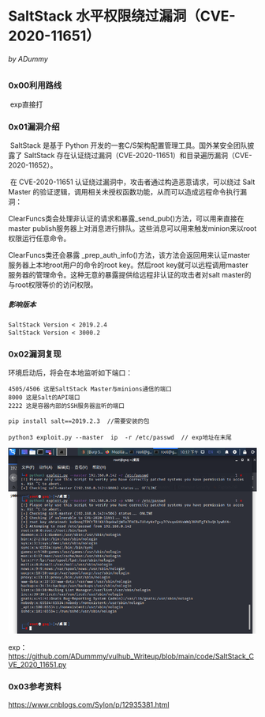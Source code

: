 # SaltStack 水平权限绕过漏洞（CVE-2020-11651）

###### by ADummy

### 0x00利用路线

​			exp直接打

### 0x01漏洞介绍

​			SaltStack 是基于 Python 开发的一套C/S架构配置管理工具。国外某安全团队披露了 SaltStack 存在认证绕过漏洞（CVE-2020-11651）和目录遍历漏洞（CVE-2020-11652）。

​			在 CVE-2020-11651 认证绕过漏洞中，攻击者通过构造恶意请求，可以绕过 Salt Master 的验证逻辑，调用相关未授权函数功能，从而可以造成远程命令执行漏洞：

ClearFuncs类会处理非认证的请求和暴露_send_pub()方法，可以用来直接在master publish服务器上对消息进行排队。这些消息可以用来触发minion来以root权限运行任意命令。

ClearFuncs类还会暴露 _prep_auth_info()方法，该方法会返回用来认证master服务器上本地root用户的命令的root key。然后root key就可以远程调用master 服务器的管理命令。这种无意的暴露提供给远程非认证的攻击者对salt master的与root权限等价的访问权限。

##### 			影响版本

```
SaltStack Version < 2019.2.4
SaltStack Version < 3000.2
```

### 0x02漏洞复现

环境启动后，将会在本地监听如下端口：

```
4505/4506 这是SaltStack Master与minions通信的端口
8000 这是Salt的API端口
2222 这是容器内部的SSH服务器监听的端口
```

```
pip install salt==2019.2.3  //需要安装的包

python3 exploit.py --master  ip  -r /etc/passwd  // exp地址在末尾
```

![SaltStack_水平权限绕过漏洞_1](https://github.com/ADummmy/vulhub_Writeup/blob/main/src/SaltStack_水平权限绕过漏洞_1.jpg)

exp：https://github.com/ADummmy/vulhub_Writeup/blob/main/code/SaltStack_CVE_2020_11651.py

### 0x03参考资料

https://www.cnblogs.com/Sylon/p/12935381.html



